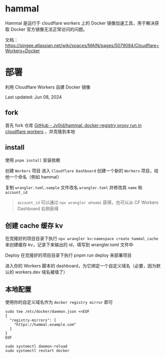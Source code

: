 # hammal

Hammal 是运行于 cloudflare workers 上的 Docker 镜像加速工具，用于解决获取 Docker 官方镜像无法正常访问的问题。

文档： https://singee.atlassian.net/wiki/spaces/MAIN/pages/5079084/Cloudflare+Workers+Docker 

# 部署

利用 Cloudflare Workers 自建 Docker 镜像


Last updated: Jun 08, 2024

## fork

首先 fork 仓库 [GitHub - Jv0id/hammal: docker-registry proxy run in cloudflare workers](https://github.com/Jv0id/hammal) ，并克隆到本地

## install

使用 `pnpm install` 安装依赖

创建 `Workers` 项目
进入 `Cloudflare Dashboard` 创建一个新的 `Workers` 项目，给他一个命名（例如 hammal）

复制 `wrangler.toml.sample` 文件改名 `wrangler.toml` 并修改其 `name` 和 `account_id`

 > `account_id` 可以通过 `npx wrangler whoami` 获得，也可以从 CF Workers Dashboard 右侧获得

## 创建 cache 缓存 kv

在克隆好的项目目录下执行 `npx wrangler kv:namespace create hammal_cache` 来创建缓存 kv，记录下来输出的 id，填写到 wrangler.toml 文件中

Deploy
在克隆好的项目目录下执行 pnpm run deploy 来部署项目

进入你的 Workers 脚本的 dashboard，为它绑定一个自定义域名（必要，因为默认的 workers.dev 域名被墙了）

## 本地配置
使用你的自定义域名作为 `docker registry mirror` 即可


```
sudo tee /etc/docker/daemon.json <<EOF
{
  "registry-mirrors": [
    "https://hammal.example.com"
  ]
}
EOF

sudo systemctl daemon-reload
sudo systemctl restart docker
```
